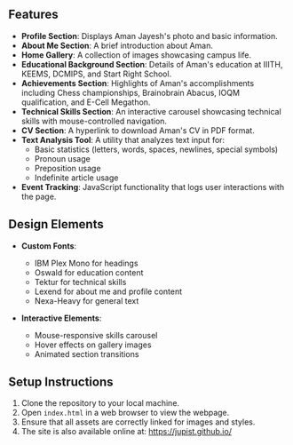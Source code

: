
## Features

- **Profile Section**: Displays Aman Jayesh's photo and basic information.
- **About Me Section**: A brief introduction about Aman.
- **Home Gallery**: A collection of images showcasing campus life.
- **Educational Background Section**: Details of Aman's education at IIITH, KEEMS, DCMIPS, and Start Right School.
- **Achievements Section**: Highlights of Aman's accomplishments including Chess championships, Brainobrain Abacus, IOQM qualification, and E-Cell Megathon.
- **Technical Skills Section**: An interactive carousel showcasing technical skills with mouse-controlled navigation.
- **CV Section**: A hyperlink to download Aman's CV in PDF format.
- **Text Analysis Tool**: A utility that analyzes text input for:
  - Basic statistics (letters, words, spaces, newlines, special symbols)
  - Pronoun usage
  - Preposition usage
  - Indefinite article usage
- **Event Tracking**: JavaScript functionality that logs user interactions with the page.

## Design Elements

- **Custom Fonts**: 
  - IBM Plex Mono for headings
  - Oswald for education content
  - Tektur for technical skills
  - Lexend for about me and profile content
  - Nexa-Heavy for general text

- **Interactive Elements**:
  - Mouse-responsive skills carousel
  - Hover effects on gallery images
  - Animated section transitions

## Setup Instructions

1. Clone the repository to your local machine.
2. Open `index.html` in a web browser to view the webpage.
3. Ensure that all assets are correctly linked for images and styles.
4. The site is also available online at: https://jupist.github.io/